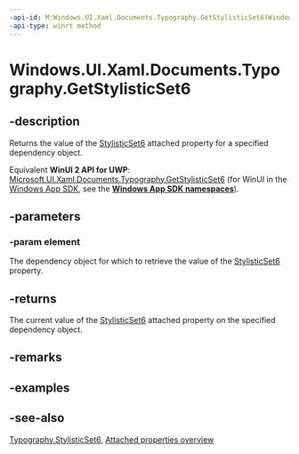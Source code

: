 ```yaml
---
-api-id: M:Windows.UI.Xaml.Documents.Typography.GetStylisticSet6(Windows.UI.Xaml.DependencyObject)
-api-type: winrt method
---
```


<!-- Method syntax
public bool GetStylisticSet6(Windows.UI.Xaml.DependencyObject element)
-->

# Windows.UI.Xaml.Documents.Typography.GetStylisticSet6

## -description
Returns the value of the [StylisticSet6](typography_stylisticset6.md) attached property for a specified dependency object.

Equivalent **WinUI 2 API for UWP**: [Microsoft.UI.Xaml.Documents.Typography.GetStylisticSet6](/windows/winui/api/microsoft.ui.xaml.documents.typography.getstylisticset6) (for WinUI in the [Windows App SDK](/windows/apps/windows-app-sdk/), see the **[Windows App SDK namespaces](/windows/windows-app-sdk/api/winrt/)**).

## -parameters
### -param element
The dependency object for which to retrieve the value of the [StylisticSet6](typography_stylisticset6.md) property.

## -returns
The current value of the [StylisticSet6](typography_stylisticset6.md) attached property on the specified dependency object.

## -remarks

## -examples

## -see-also

[Typography.StylisticSet6](typography_stylisticset6.md), [Attached properties overview](/windows/uwp/xaml-platform/attached-properties-overview)
